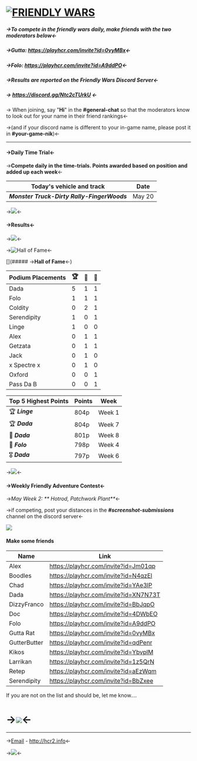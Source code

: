 
#  [![FRIENDLY WARS](https://media.discordapp.net/attachments/806343355264401478/843010812535898132/IMG_4110.jpg?width=467&height=467)](#_2)
##### ->**To compete in the friendly wars daily, make friends with the two moderators below**<-
##### ->Gutta: <https://playhcr.com/invite?id=0vyMBx><-  
##### ->Folo: <https://playhcr.com/invite?id=A9ddPO><-  

##### ->**Results are reported on the Friendly Wars Discord Server**<-
##### -> <https://discord.gg/Ntc2cTUrkU> <-
-> When joining, say "**Hi**" in the **#general-chat** so that the moderators know to look out for your name in their friend rankings<-  

->(and if your discord name is different to your in-game name, please post it in **#your-game-nik**)<-  

***

#### ->Daily Time Trial<-
->**Compete daily in the time-trials. Points awarded based on position and added up each week**<-  

 Today's vehicle and track | Date
:--: | :--:
 ***Monster Truck-Dirty Rally-FingerWoods*** | May 20

 ->![](https://cdn.discordapp.com/attachments/831966505812885505/831966705847894036/angry_bill.png)<-  

#### ->Results<-
->![](https://media.discordapp.net/attachments/815005702245449728/843214499354902549/unknown.png)<-  

->![Hall of Fame](https://cdn.discordapp.com/attachments/806343355264401478/835663043676471306/image0.png)<-  

[](##### ->**Hall of Fame**<-)  

Podium Placements  | 🏆  | 🥈  | 🥉 
-- | -- | -- | --
Dada             |                5       |          1      |            1
Folo                |               1       |           1        |         1
Coldity       |                   0    |            2       |          1
Serendipity       |           1      |           0      |           1
Linge             |                1     |            0     |           0
Alex             |                 0      |           1     |            1
Getzata             |                0     |            1     |           1
Jack           |                    0     |           1        |         0
x Spectre x | 0 | 1 | 0 
Oxford            |              0    |            0       |          1
Pass Da B      |               0   |             0      |           1

| **Top 5 Highest Points** | Points  |  Week | 
| -- | -- | -- |
| 🏆  ***Linge*** | 804p | Week 1 |
| 🏆  ***Dada***  |804p | Week 7 |
| 🥉  ***Dada***  |801p | Week 8 |
| 🏅 ***Folo*** | 798p | Week 4 |
| 🎖️ ***Dada***  |797p | Week 6 |

->![](https://media.discordapp.net/attachments/806343355264401478/838752579680600064/image.png)<-
#### ->Weekly Friendly Adventure Contest<-
->_May Week 2: ** Hotrod, Patchwork Plant**_<-

->if competing, post your distances in the ***#screenshot-submissions*** channel on the discord server<-

![](https://cdn.discordapp.com/attachments/831966505812885505/831966759534854154/desertX.png)

#### Make some friends

Name | Link
-- | --
Alex | <https://playhcr.com/invite?id=Jm01qp>
Boodles | <https://playhcr.com/invite?id=N4qzEl>
Chad | <https://playhcr.com/invite?id=YAe3lP>
Dada | <https://playhcr.com/invite?id=XN7N73T>
DizzyFranco | <https://playhcr.com/invite?id=BbJqpO>
Doc | <https://playhcr.com/invite?id=4DWbEO>
Folo | <https://playhcr.com/invite?id=A9ddPO>
Gutta Rat | <https://playhcr.com/invite?id=0vyMBx>
GutterButter | <https://playhcr.com/invite?id=qdPenr>
Kikos | <https://playhcr.com/invite?id=YbvplM>
Larrikan | <https://playhcr.com/invite?id=1z5QrN>
Retep | <https://playhcr.com/invite?id=aEzWqm>
Serendipity | <https://playhcr.com/invite?id=BbZxee>

If you are not on the list and should be, let me know....  
# ->[![](https://cdn.discordapp.com/attachments/831966505812885505/831966772256047158/event-ui-bg.png)](#_1)<-  
***
->[Email](mailto:dadahcr2@gmail.com) - <http://hcr2.info><-

->![](https://media.discordapp.net/attachments/806343355264401478/841864986590576660/2A8C00CC-70A7-4510-8847-09C3360CA512.png?width=100&height=100)<-
